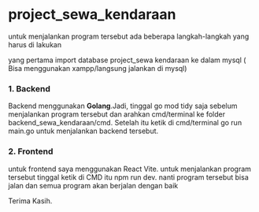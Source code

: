 # project_sewa_kendaraan

untuk menjalankan program tersebut ada beberapa langkah-langkah yang harus di lakukan

yang pertama import database project_sewa kendaraan ke dalam mysql ( Bisa menggunakan xampp/langsung jalankan di mysql)

### 1. Backend
Backend menggunakan **Golang**.Jadi, 
tinggal go mod tidy saja sebelum menjalankan program tersebut dan arahkan cmd/terminal ke folder backend_sewa_kendaraan/cmd.
Setelah itu ketik di cmd/terminal go run main.go untuk menjalankan backend tersebut.

### 2. Frontend
untuk frontend saya menggunakan React Vite. untuk menjalankan program tersebut tinggal ketik di CMD itu npm run dev. 
nanti program tersebut bisa jalan dan semua program akan berjalan dengan baik


Terima Kasih.
